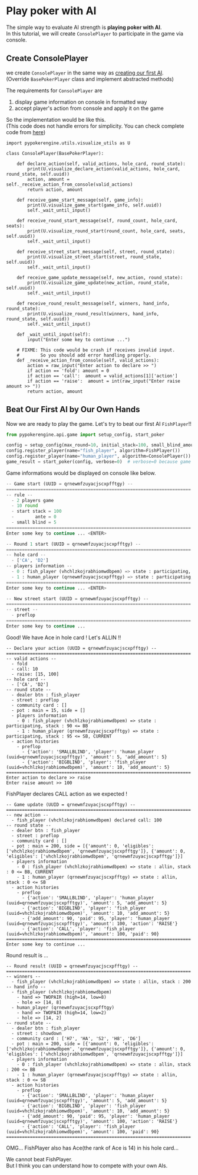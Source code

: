 # Play poker with AI
The simple way to evaluate AI strength is **playing poker with AI**.  
In this tutorial, we will create `ConsolePlayer` to participate in the game via console.  

## Create ConsolePlayer
we create `ConsolePlayer` in the same way as [creating our first AI](../index.md).  
(Override `BasePokerPlayer` class and implement abstracted methods)

The requirements for `ConsolePlayer` are

1. display game information on console in formatted way
2. accept player's action from console and apply it on the game

So the implementation would be like this.  
(This code does not handle errors for simplicity.
You can check complete code from [here](https://github.com/ishikota/PyPokerEngine/blob/master/examples/players/console_player.py))

```
import pypokerengine.utils.visualize_utils as U

class ConsolePlayer(BasePokerPlayer):

    def declare_action(self, valid_actions, hole_card, round_state):
        print(U.visualize_declare_action(valid_actions, hole_card, round_state, self.uuid))
        action, amount = self._receive_action_from_console(valid_actions)
        return action, amount

    def receive_game_start_message(self, game_info):
        print(U.visualize_game_start(game_info, self.uuid))
        self._wait_until_input()

    def receive_round_start_message(self, round_count, hole_card, seats):
        print(U.visualize_round_start(round_count, hole_card, seats, self.uuid))
        self._wait_until_input()

    def receive_street_start_message(self, street, round_state):
        print(U.visualize_street_start(street, round_state, self.uuid))
        self._wait_until_input()

    def receive_game_update_message(self, new_action, round_state):
        print(U.visualize_game_update(new_action, round_state, self.uuid))
        self._wait_until_input()

    def receive_round_result_message(self, winners, hand_info, round_state):
        print(U.visualize_round_result(winners, hand_info, round_state, self.uuid))
        self._wait_until_input()

    def _wait_until_input(self):
        input("Enter some key to continue ...")

    # FIXME: This code would be crash if receives invalid input.
    #        So you should add error handling properly.
    def _receive_action_from_console(self, valid_actions):
        action = raw_input("Enter action to declare >> ")
        if action == 'fold': amount = 0
        if action == 'call':  amount = valid_actions[1]['action']
        if action == 'raise':  amount = int(raw_input("Enter raise amount >> "))
        return action, amount
```

## Beat Our First AI by Our Own Hands
Now we are ready to play the game. Let's try to beat our first AI `FishPlayer`!!  

```python
from pypokerengine.api.game import setup_config, start_poker

config = setup_config(max_round=10, initial_stack=100, small_blind_amount=5)
config.register_player(name="fish_player", algorithm=FishPlayer())
config.register_player(name="human_player", algorithm=ConsolePlayer())
game_result = start_poker(config, verbose=0)  # verbose=0 because game progress is visualized by ConsolePlayer
```

Game informations would be displayed on console like below.

```python
-- Game start (UUID = qrnewmfzuyacjscxpfftgy) --
======================================================================
-- rule --
  - 2 players game
  - 10 round
  - start stack = 100
  -        ante = 0
  - small blind = 5
======================================================================
Enter some key to continue ... <ENTER>

-- Round 1 start (UUID = qrnewmfzuyacjscxpfftgy) --
======================================================================
-- hole card --
  - ['CA', 'D2']
-- players information --
  - 0 : fish_player (vhchlzkojrabhiomwdbpem) => state : participating, stack : 90
  - 1 : human_player (qrnewmfzuyacjscxpfftgy) => state : participating, stack : 95
======================================================================
Enter some key to continue ... <ENTER>

-- New street start (UUID = qrnewmfzuyacjscxpfftgy) --
======================================================================
-- street --
  - preflop
======================================================================
Enter some key to continue ...
```

Good! We have Ace in hole card ! Let's ALLIN !!

```
-- Declare your action (UUID = qrnewmfzuyacjscxpfftgy) --
======================================================================
-- valid actions --
  - fold
  - call: 10
  - raise: [15, 100]
-- hole card --
  - ['CA', 'D2']
-- round state --
  - dealer btn : fish_player
  - street : preflop
  - community card : []
  - pot : main = 15, side = []
  - players information
    - 0 : fish_player (vhchlzkojrabhiomwdbpem) => state : participating, stack : 90 <= BB
    - 1 : human_player (qrnewmfzuyacjscxpfftgy) => state : participating, stack : 95 <= SB, CURRENT
  - action histories
    - preflop
      - {'action': 'SMALLBLIND', 'player': 'human_player (uuid=qrnewmfzuyacjscxpfftgy)', 'amount': 5, 'add_amount': 5}
      - {'action': 'BIGBLIND', 'player': 'fish_player (uuid=vhchlzkojrabhiomwdbpem)', 'amount': 10, 'add_amount': 5}
======================================================================
Enter action to declare >> raise
Enter raise amount >> 100
```

FishPlayer declares CALL action as we expected !
```
-- Game update (UUID = qrnewmfzuyacjscxpfftgy) --
======================================================================
-- new action --
  - fish_player (vhchlzkojrabhiomwdbpem) declared call: 100
-- round state --
  - dealer btn : fish_player
  - street : preflop
  - community card : []
  - pot : main = 200, side = [{'amount': 0, 'eligibles': ['vhchlzkojrabhiomwdbpem', 'qrnewmfzuyacjscxpfftgy']}, {'amount': 0, 'eligibles': ['vhchlzkojrabhiomwdbpem', 'qrnewmfzuyacjscxpfftgy']}]
  - players information
    - 0 : fish_player (vhchlzkojrabhiomwdbpem) => state : allin, stack : 0 <= BB, CURRENT
    - 1 : human_player (qrnewmfzuyacjscxpfftgy) => state : allin, stack : 0 <= SB
  - action histories
    - preflop
      - {'action': 'SMALLBLIND', 'player': 'human_player (uuid=qrnewmfzuyacjscxpfftgy)', 'amount': 5, 'add_amount': 5}
      - {'action': 'BIGBLIND', 'player': 'fish_player (uuid=vhchlzkojrabhiomwdbpem)', 'amount': 10, 'add_amount': 5}
      - {'add_amount': 90, 'paid': 95, 'player': 'human_player (uuid=qrnewmfzuyacjscxpfftgy)', 'amount': 100, 'action': 'RAISE'}
      - {'action': 'CALL', 'player': 'fish_player (uuid=vhchlzkojrabhiomwdbpem)', 'amount': 100, 'paid': 90}
======================================================================
Enter some key to continue ...
```

Round result is ...

```
-- Round result (UUID = qrnewmfzuyacjscxpfftgy) --
======================================================================
-- winners --
  - fish_player (vhchlzkojrabhiomwdbpem) => state : allin, stack : 200
-- hand info --
  - fish_player (vhchlzkojrabhiomwdbpem)
    - hand => TWOPAIR (high=14, low=8)
    - hole => [14, 8]
  - human_player (qrnewmfzuyacjscxpfftgy)
    - hand => TWOPAIR (high=14, low=2)
    - hole => [14, 2]
-- round state --
  - dealer btn : fish_player
  - street : showdown
  - community card : ['H7', 'HA', 'S2', 'H8', 'D6']
  - pot : main = 200, side = [{'amount': 0, 'eligibles': ['vhchlzkojrabhiomwdbpem', 'qrnewmfzuyacjscxpfftgy']}, {'amount': 0, 'eligibles': ['vhchlzkojrabhiomwdbpem', 'qrnewmfzuyacjscxpfftgy']}]
  - players information
    - 0 : fish_player (vhchlzkojrabhiomwdbpem) => state : allin, stack : 200 <= BB
    - 1 : human_player (qrnewmfzuyacjscxpfftgy) => state : allin, stack : 0 <= SB
  - action histories
    - preflop
      - {'action': 'SMALLBLIND', 'player': 'human_player (uuid=qrnewmfzuyacjscxpfftgy)', 'amount': 5, 'add_amount': 5}
      - {'action': 'BIGBLIND', 'player': 'fish_player (uuid=vhchlzkojrabhiomwdbpem)', 'amount': 10, 'add_amount': 5}
      - {'add_amount': 90, 'paid': 95, 'player': 'human_player (uuid=qrnewmfzuyacjscxpfftgy)', 'amount': 100, 'action': 'RAISE'}
      - {'action': 'CALL', 'player': 'fish_player (uuid=vhchlzkojrabhiomwdbpem)', 'amount': 100, 'paid': 90}
======================================================================
```

OMG... FishPlayer also has Ace(the rank of Ace is 14) in his hole card...

We cannot beat FishPlayer.  
But I think you can understand how to compete with your own AIs.
